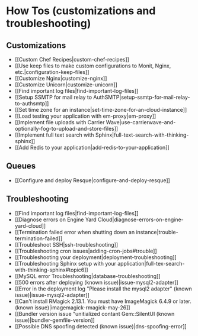 # How Tos (customizations and troubleshooting)

## Customizations
  * [[Custom Chef Recipes|custom-chef-recipes]]
  * [[Use keep files to make custom configurations to Monit, Nginx, etc.|configuration-keep-files]]
  * [[Customize Nginx|customize-nginx]]
  * [[Customize Unicorn|customize-unicorn]]
  * [[Find important log files|find-important-log-files]]
  * [[Setup SSMTP for mail relay to AuthSMTP|setup-ssmtp-for-mail-relay-to-authsmtp]]
  * [[Set time zone for an instance|set-time-zone-for-an-cloud-instance]]
  * [[Load testing your application with em-proxy|em-proxy]] 
  * [[Implement file uploads with Carrier Wave|use-carrierwave-and-optionally-fog-to-upload-and-store-files]]
  * [[Implement full text search with Sphinx|full-text-search-with-thinking-sphinx]]
  * [[Add Redis to your application|add-redis-to-your-application]]

## Queues

  * [[Configure and deploy Resque|configure-and-deploy-resque]]

## Troubleshooting
  * [[Find important log files|find-important-log-files]]
  * [[Diagnose errors on Engine Yard Cloud|diagnose-errors-on-engine-yard-cloud]]    
  * [[Termination failed error when shutting down an instance|trouble-termination-failed]]
  * [[Troubleshoot SSH|ssh-troubleshooting]]
  * [[Troubleshooting cron issues|adding-cron-jobs#trouble]]
  * [[Troubleshooting your deployment|deployment-troubleshooting]]
  * [[Troubleshooting Sphinx setup with your application|full-tex-search-with-thinking-sphinx#topic6]]
  * [[MySQL error Troubleshooting|database-troubleshooting]]
  * [[500 errors after deploying (known issue)|issue-mysql2-adapter]]
  * [[Error in the deployment log "Please install the mysql2 adapter" (known issue)|issue-mysql2-adapter]]
  * [[Can't install RMagick 2.13.1. You must have ImageMagick 6.4.9 or later. (known issue)|imagemagick-rmagick-may-26]]
  * [[Bundler version issue "unitialized contant Gem::SilentUI (known issue)|bundler-gemfile-version]]
  * [[Possible DNS spoofing detected (known issue)|dns-spoofing-error]]

